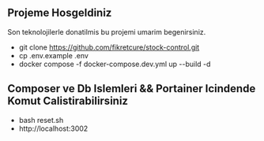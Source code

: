 
## Projeme Hosgeldiniz

Son teknolojilerle donatilmis bu projemi umarim begenirsiniz.
- git clone https://github.com/fikretcure/stock-control.git
- cp .env.example .env
- docker compose -f docker-compose.dev.yml up --build -d

## Composer ve Db Islemleri && Portainer Icindende Komut Calistirabilirsiniz
- bash reset.sh
- http://localhost:3002
